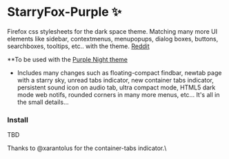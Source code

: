 # StarryFox-Purple ✨ 
Firefox css stylesheets for the dark space theme. Matching many more UI elements like sidebar, contextmenus, menupopups, dialog boxes, buttons, searchboxes, tooltips, etc.. with the theme. [Reddit](https://www.reddit.com/r/FirefoxCSS/comments/rb4ckk/starryfox_theme/?utm_source=share&utm_medium=web2x&context=3)

**To be used with the [Purple Night theme](https://addons.mozilla.org/en-US/firefox/addon/purple-night-theme/?utm_content=addons-manager-reviews-link&utm_medium=firefox-browser&utm_source=firefox-browser)

* Includes many changes such as floating-compact findbar, newtab page with a starry sky, unread tabs indicator, new container tabs indicator, persistent sound icon on audio tab, ultra compact mode, HTML5 dark mode web notifs, rounded corners in many more menus, etc... It's all in the small details...

### Install
TBD

Thanks to @xarantolus for the container-tabs indicator.\
